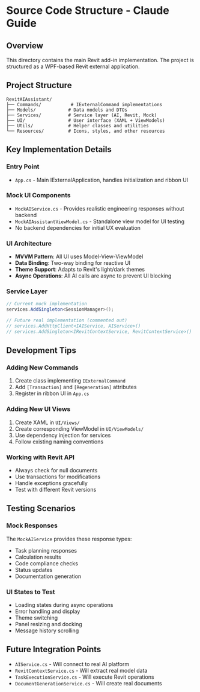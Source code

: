 # Source Code Structure - Claude Guide

## Overview
This directory contains the main Revit add-in implementation. The project is structured as a WPF-based Revit external application.

## Project Structure
```
RevitAIAssistant/
├── Commands/           # IExternalCommand implementations
├── Models/            # Data models and DTOs
├── Services/          # Service layer (AI, Revit, Mock)
├── UI/                # User interface (XAML + ViewModels)
├── Utils/             # Helper classes and utilities
└── Resources/         # Icons, styles, and other resources
```

## Key Implementation Details

### Entry Point
- `App.cs` - Main IExternalApplication, handles initialization and ribbon UI

### Mock UI Components
- `MockAIService.cs` - Provides realistic engineering responses without backend
- `MockAIAssistantViewModel.cs` - Standalone view model for UI testing
- No backend dependencies for initial UX evaluation

### UI Architecture
- **MVVM Pattern**: All UI uses Model-View-ViewModel
- **Data Binding**: Two-way binding for reactive UI
- **Theme Support**: Adapts to Revit's light/dark themes
- **Async Operations**: All AI calls are async to prevent UI blocking

### Service Layer
```csharp
// Current mock implementation
services.AddSingleton<SessionManager>();

// Future real implementation (commented out)
// services.AddHttpClient<IAIService, AIService>()
// services.AddSingleton<IRevitContextService, RevitContextService>()
```

## Development Tips

### Adding New Commands
1. Create class implementing `IExternalCommand`
2. Add `[Transaction]` and `[Regeneration]` attributes
3. Register in ribbon UI in `App.cs`

### Adding New UI Views
1. Create XAML in `UI/Views/`
2. Create corresponding ViewModel in `UI/ViewModels/`
3. Use dependency injection for services
4. Follow existing naming conventions

### Working with Revit API
- Always check for null documents
- Use transactions for modifications
- Handle exceptions gracefully
- Test with different Revit versions

## Testing Scenarios

### Mock Responses
The `MockAIService` provides these response types:
- Task planning responses
- Calculation results
- Code compliance checks
- Status updates
- Documentation generation

### UI States to Test
- Loading states during async operations
- Error handling and display
- Theme switching
- Panel resizing and docking
- Message history scrolling

## Future Integration Points
- `AIService.cs` - Will connect to real AI platform
- `RevitContextService.cs` - Will extract real model data
- `TaskExecutionService.cs` - Will execute Revit operations
- `DocumentGenerationService.cs` - Will create real documents